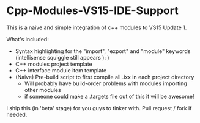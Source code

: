 # Cpp-Modules-VS15-IDE-Support
This is a naive and simple integration of c++ modules to VS15 Update 1.

What's included:
* Syntax highlighting for the "import", "export" and "module" keywords (intellisense squiggle still appears ): )
* C++ modules project template
* C++ interface module item template
* (Naive) Pre-build script to first compile all .ixx in each project directory
  - Will probably have build-order problems with modules importing other modules
  - if someone could make a .targets file out of this it will be awesome!
  

I ship this (in 'beta' stage) for you guys to tinker with.
Pull request / fork if needed.
